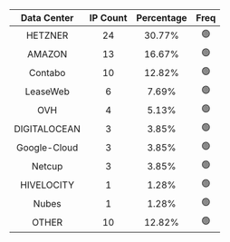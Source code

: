 | Data Center | IP Count | Percentage | Freq |
|:------------:|:--------:|:-----------:|:-----:|
| HETZNER | 24 | 30.77% | 🟢 |
| AMAZON | 13 | 16.67% | 🟢 |
| Contabo | 10 | 12.82% | 🟢 |
| LeaseWeb | 6 | 7.69% | 🟢 |
| OVH | 4 | 5.13% | 🟢 |
| DIGITALOCEAN | 3 | 3.85% | 🟢 |
| Google-Cloud | 3 | 3.85% | 🟢 |
| Netcup | 3 | 3.85% | 🟢 |
| HIVELOCITY | 1 | 1.28% | 🟢 |
| Nubes | 1 | 1.28% | 🟢 |
| OTHER | 10 | 12.82% | 🟢 |
